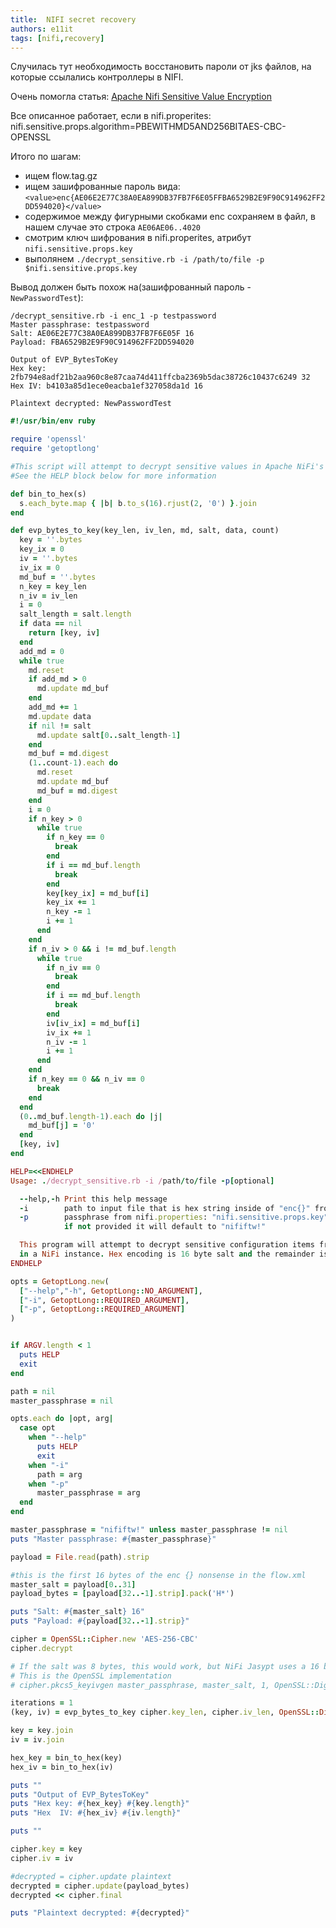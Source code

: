 ```yaml
---
title:  NIFI secret recovery
authors: e11it
tags: [nifi,recovery]
---
```


Случилась тут необходимость восстановить пароли от jks файлов, на которые ссылались контроллеры в NIFI.

Очень помогла статья: [Apache Nifi Sensitive Value Encryption](https://www.dreamincode.net/forums/blog/324/entry-5080-apache-nifi-sensitive-value-encryption/)

Все описанное работает, если в nifi.properites:
nifi.sensitive.props.algorithm=PBEWITHMD5AND256BITAES-CBC-OPENSSL


Итого по шагам:
- ищем flow.tag.gz
- ищем зашифрованные пароль вида: `<value>enc{AE06E2E77C38A0EA899DB37FB7F6E05FFBA6529B2E9F90C914962FF2DD594020}</value>`
- содержимое между фигурными скобками enc сохраняем в файл, в нашем случае это строка `AE06AE06..4020`
- смотрим ключ шифрования в nifi.properites, атрибут `nifi.sensitive.props.key`
- выполянем `./decrypt_sensitive.rb -i /path/to/file -p $nifi.sensitive.props.key`

Вывод должен быть похож на(зашифрованный пароль - `NewPasswordTest`):
```
/decrypt_sensitive.rb -i enc_1 -p testpassword
Master passphrase: testpassword
Salt: AE06E2E77C38A0EA899DB37FB7F6E05F 16
Payload: FBA6529B2E9F90C914962FF2DD594020

Output of EVP_BytesToKey
Hex key: 2fb794e8adf21b2aa960c8e87caa74d411ffcba2369b5dac38726c10437c6249 32
Hex IV: b4103a85d1ece0eacba1ef327058da1d 16

Plaintext decrypted: NewPasswordTest
```

```ruby title="decrypt_sensitive.rb"
#!/usr/bin/env ruby

require 'openssl'
require 'getoptlong'

#This script will attempt to decrypt sensitive values in Apache NiFi's flow.xml
#See the HELP block below for more information

def bin_to_hex(s)
  s.each_byte.map { |b| b.to_s(16).rjust(2, '0') }.join
end

def evp_bytes_to_key(key_len, iv_len, md, salt, data, count)
  key = ''.bytes
  key_ix = 0
  iv = ''.bytes
  iv_ix = 0
  md_buf = ''.bytes
  n_key = key_len
  n_iv = iv_len
  i = 0
  salt_length = salt.length
  if data == nil
    return [key, iv]
  end
  add_md = 0
  while true
    md.reset
    if add_md > 0
      md.update md_buf
    end
    add_md += 1
    md.update data
    if nil != salt
      md.update salt[0..salt_length-1]
    end
    md_buf = md.digest
    (1..count-1).each do
      md.reset
      md.update md_buf
      md_buf = md.digest
    end
    i = 0
    if n_key > 0
      while true
        if n_key == 0
          break
        end
        if i == md_buf.length
          break
        end
        key[key_ix] = md_buf[i]
        key_ix += 1
        n_key -= 1
        i += 1
      end
    end
    if n_iv > 0 && i != md_buf.length
      while true
        if n_iv == 0
          break
        end
        if i == md_buf.length
          break
        end
        iv[iv_ix] = md_buf[i]
        iv_ix += 1
        n_iv -= 1
        i += 1
      end
    end
    if n_key == 0 && n_iv == 0
      break
    end
  end
  (0..md_buf.length-1).each do |j|
    md_buf[j] = '0'
  end
  [key, iv]
end

HELP=<<ENDHELP
Usage: ./decrypt_sensitive.rb -i /path/to/file -p[optional]

  --help,-h Print this help message
  -i        path to input file that is hex string inside of "enc{}" from the flow.xml
  -p        passphrase from nifi.properties: "nifi.sensitive.props.key"
            if not provided it will default to "nififtw!"

  This program will attempt to decrypt sensitive configuration items from the flow.xml
  in a NiFi instance. Hex encoding is 16 byte salt and the remainder is the ciphertext.
ENDHELP

opts = GetoptLong.new(
  ["--help","-h", GetoptLong::NO_ARGUMENT],
  ["-i", GetoptLong::REQUIRED_ARGUMENT],
  ["-p", GetoptLong::REQUIRED_ARGUMENT]
)


if ARGV.length < 1
  puts HELP
  exit
end

path = nil
master_passphrase = nil

opts.each do |opt, arg|
  case opt
    when "--help"
      puts HELP
      exit
    when "-i"
      path = arg
    when "-p"
      master_passphrase = arg
  end
end

master_passphrase = "nififtw!" unless master_passphrase != nil
puts "Master passphrase: #{master_passphrase}"

payload = File.read(path).strip

#this is the first 16 bytes of the enc {} nonsense in the flow.xml
master_salt = payload[0..31]
payload_bytes = [payload[32..-1].strip].pack('H*')

puts "Salt: #{master_salt} 16"
puts "Payload: #{payload[32..-1].strip}"

cipher = OpenSSL::Cipher.new 'AES-256-CBC'
cipher.decrypt

# If the salt was 8 bytes, this would work, but NiFi Jasypt uses a 16 byte salt
# This is the OpenSSL implementation
# cipher.pkcs5_keyivgen master_passphrase, master_salt, 1, OpenSSL::Digest::MD5.new

iterations = 1
(key, iv) = evp_bytes_to_key cipher.key_len, cipher.iv_len, OpenSSL::Digest::MD5.new, [master_salt].pack('H*'), master_passphrase, iterations

key = key.join
iv = iv.join

hex_key = bin_to_hex(key)
hex_iv = bin_to_hex(iv)

puts ""
puts "Output of EVP_BytesToKey"
puts "Hex key: #{hex_key} #{key.length}"
puts "Hex  IV: #{hex_iv} #{iv.length}"

puts ""

cipher.key = key
cipher.iv = iv

#decrypted = cipher.update plaintext
decrypted = cipher.update(payload_bytes)
decrypted << cipher.final

puts "Plaintext decrypted: #{decrypted}"
```
